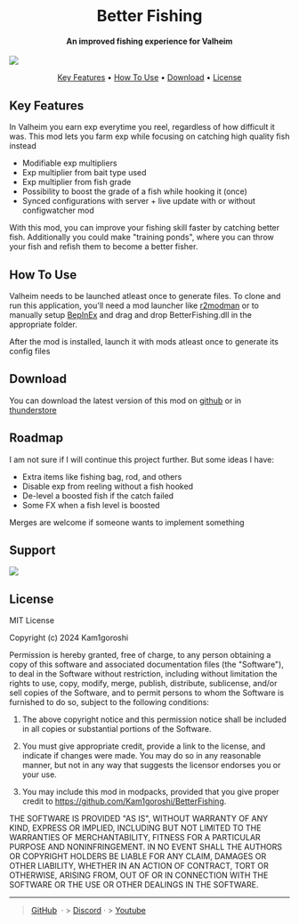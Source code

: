 <h1 align="center">
  <br>
  <br>
  Better Fishing
  <br>
</h1>

<h4 align="center">An improved fishing experience for Valheim</h4>
<img src=https://i.imgur.com/I2ErpLp.png>
<p align="center">
  <a href="https://badge.fury.io/js/electron-markdownify">

<p align="center">
  <a href="#key-features">Key Features</a> •
  <a href="#how-to-use">How To Use</a> •
  <a href="#download">Download</a> •
  <a href="#license">License</a>
</p>

## Key Features

In Valheim you earn exp everytime you reel, regardless of how difficult it was.
This mod lets you farm exp while focusing on catching high quality fish instead

 
* Modifiable exp multipliers
* Exp multiplier from bait type used
* Exp multiplier from fish grade
* Possibility to boost the grade of a fish while hooking it (once)
* Synced configurations with server + live update with or without configwatcher mod

With this mod, you can improve your fishing skill faster by catching better fish. Additionally you could make "training ponds", where you can throw your fish and refish them to become a better fisher.
## How To Use

Valheim needs to be launched atleast once to generate files. To clone and run this application, you'll need a mod launcher like [r2modman](https://r2modman.com/download/) or to manually setup [BepInEx](https://docs.bepinex.dev/articles/user_guide/installation/index.html) and drag and drop BetterFishing.dll in the appropriate folder. 

After the mod is installed, launch it with mods atleast once to generate its config files


## Download

You can download the latest version of this mod on [github](https://github.com/Kam1goroshi/BetterFishing/releases) or in [thunderstore](https://thunderstore.io/c/valheim/p/Kam1goroshi/BetterFishing/)


## Roadmap
I am not sure if I will continue this project further. But some ideas I have:
- Extra items like fishing bag, rod, and others
- Disable exp from reeling without a fish hooked
- De-level a boosted fish if the catch failed
- Some FX when a fish level is boosted

Merges are welcome if someone wants to implement something

## Support

<a href="https://www.buymeacoffee.com/kam1goroshi_"><img src="https://img.buymeacoffee.com/button-api/?text=Buy me a coffee&emoji=&slug=kam1goroshi_&button_colour=b3906f&font_colour=000000&font_family=Cookie&outline_colour=000000&coffee_colour=FFDD00" /></a>

## License

MIT License

Copyright (c) 2024 Kam1goroshi

Permission is hereby granted, free of charge, to any person obtaining a copy of this software and associated documentation files (the "Software"), to deal in the Software without restriction, including without limitation the rights to use, copy, modify, merge, publish, distribute, sublicense, and/or sell copies of the Software, and to permit persons to whom the Software is furnished to do so, subject to the following conditions:

1. The above copyright notice and this permission notice shall be included in all copies or substantial portions of the Software.

2. You must give appropriate credit, provide a link to the license, and indicate if changes were made. You may do so in any reasonable manner, but not in any way that suggests the licensor endorses you or your use.

3. You may include this mod in modpacks, provided that you give proper credit to https://github.com/Kam1goroshi/BetterFishing.

THE SOFTWARE IS PROVIDED "AS IS", WITHOUT WARRANTY OF ANY KIND, EXPRESS OR IMPLIED, INCLUDING BUT NOT LIMITED TO THE WARRANTIES OF MERCHANTABILITY, FITNESS FOR A PARTICULAR PURPOSE AND NONINFRINGEMENT. IN NO EVENT SHALL THE AUTHORS OR COPYRIGHT HOLDERS BE LIABLE FOR ANY CLAIM, DAMAGES OR OTHER LIABILITY, WHETHER IN AN ACTION OF CONTRACT, TORT OR OTHERWISE, ARISING FROM, OUT OF OR IN CONNECTION WITH THE SOFTWARE OR THE USE OR OTHER DEALINGS IN THE SOFTWARE.

---

> [GitHub](https://github.com/amitmerchant1990) &nbsp;&middot;&nbsp;> [Discord](https://discordapp.com/users/455756322655174659)&nbsp;&middot;&nbsp;> [Youtube](https://www.youtube.com/@Kam1goroshi)
